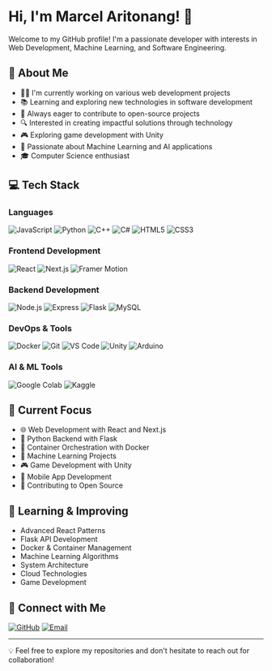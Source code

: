 # Hi, I'm Marcel Aritonang! 👋

Welcome to my GitHub profile! I'm a passionate developer with interests in Web Development, Machine Learning, and Software Engineering.

## 🌟 About Me
- 👨‍💻 I'm currently working on various web development projects
- 📚 Learning and exploring new technologies in software development
- 🌱 Always eager to contribute to open-source projects
- 🔍 Interested in creating impactful solutions through technology
- 🎮 Exploring game development with Unity
- 🤖 Passionate about Machine Learning and AI applications
- 🎓 Computer Science enthusiast

## 💻 Tech Stack
### Languages
![JavaScript](https://img.shields.io/badge/-JavaScript-F7DF1E?style=flat-square&logo=javascript&logoColor=black)
![Python](https://img.shields.io/badge/-Python-3776AB?style=flat-square&logo=python&logoColor=white)
![C++](https://img.shields.io/badge/-C++-00599C?style=flat-square&logo=c%2B%2B&logoColor=white)
![C#](https://img.shields.io/badge/-C%23-239120?style=flat-square&logo=c-sharp&logoColor=white)
![HTML5](https://img.shields.io/badge/-HTML5-E34F26?style=flat-square&logo=html5&logoColor=white)
![CSS3](https://img.shields.io/badge/-CSS3-1572B6?style=flat-square&logo=css3&logoColor=white)

### Frontend Development
![React](https://img.shields.io/badge/-React-61DAFB?style=flat-square&logo=react&logoColor=black)
![Next.js](https://img.shields.io/badge/-Next.js-000000?style=flat-square&logo=next.js&logoColor=white)
![Framer Motion](https://img.shields.io/badge/-Framer_Motion-0055FF?style=flat-square&logo=framer&logoColor=white)

### Backend Development
![Node.js](https://img.shields.io/badge/-Node.js-339933?style=flat-square&logo=node.js&logoColor=white)
![Express](https://img.shields.io/badge/-Express-000000?style=flat-square&logo=express&logoColor=white)
![Flask](https://img.shields.io/badge/-Flask-000000?style=flat-square&logo=flask&logoColor=white)
![MySQL](https://img.shields.io/badge/-MySQL-4479A1?style=flat-square&logo=mysql&logoColor=white)

### DevOps & Tools
![Docker](https://img.shields.io/badge/-Docker-2496ED?style=flat-square&logo=docker&logoColor=white)
![Git](https://img.shields.io/badge/-Git-F05032?style=flat-square&logo=git&logoColor=white)
![VS Code](https://img.shields.io/badge/-VS_Code-007ACC?style=flat-square&logo=visual-studio-code&logoColor=white)
![Unity](https://img.shields.io/badge/-Unity-000000?style=flat-square&logo=unity&logoColor=white)
![Arduino](https://img.shields.io/badge/-Arduino-00979D?style=flat-square&logo=arduino&logoColor=white)

### AI & ML Tools
![Google Colab](https://img.shields.io/badge/-Google_Colab-F9AB00?style=flat-square&logo=google-colab&logoColor=white)
![Kaggle](https://img.shields.io/badge/-Kaggle-20BEFF?style=flat-square&logo=kaggle&logoColor=white)

## 🎯 Current Focus
- 🌐 Web Development with React and Next.js
- 🐍 Python Backend with Flask
- 🐳 Container Orchestration with Docker
- 🤖 Machine Learning Projects
- 🎮 Game Development with Unity
- 📱 Mobile App Development
- 🔧 Contributing to Open Source

## 🌱 Learning & Improving
- Advanced React Patterns
- Flask API Development
- Docker & Container Management
- Machine Learning Algorithms
- System Architecture
- Cloud Technologies
- Game Development

## 🤝 Connect with Me
[![GitHub](https://img.shields.io/badge/-GitHub-181717?style=flat-square&logo=github&logoColor=white)](https://github.com/marcelaritonang)
[![Email](https://img.shields.io/badge/-Email-D14836?style=flat-square&logo=gmail&logoColor=white)](mailto:your.email@example.com)

---
💡 Feel free to explore my repositories and don't hesitate to reach out for collaboration!
